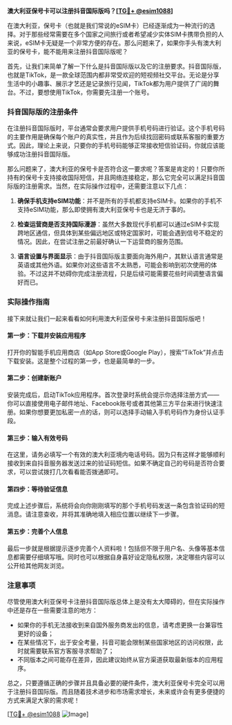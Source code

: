 **澳大利亚保号卡可以注册抖音国际版吗？[[TG💪+ @esim1088](https://t.me/s/esim1088)]**

在澳大利亚，保号卡（也就是我们常说的eSIM卡）已经逐渐成为一种流行的选择。对于那些经常需要在多个国家之间旅行或者希望减少实体SIM卡携带负担的人来说，eSIM卡无疑是一个非常方便的存在。那么问题来了，如果你手头有澳大利亚的保号卡，能不能用来注册抖音国际版呢？

首先，让我们来简单了解一下什么是抖音国际版以及它的注册要求。抖音国际版，也就是TikTok，是一款全球范围内都非常受欢迎的短视频社交平台。无论是分享生活中的小趣事、展示才艺还是记录旅行见闻，TikTok都为用户提供了广阔的舞台。不过，要想使用TikTok，你需要先注册一个账号。

### 抖音国际版的注册条件

在注册抖音国际版时，平台通常会要求用户提供手机号码进行验证。这个手机号码的主要作用是确保每个账户的真实性，并且作为后续找回密码或联系客服的重要方式。因此，理论上来说，只要你的手机号码能够正常接收短信验证码，你就应该能够成功注册抖音国际版。

那么问题来了，澳大利亚的保号卡是否符合这一要求呢？答案是肯定的！只要你所持有的保号卡支持接收国际短信，并且网络连接稳定，那么它完全可以满足抖音国际版的注册需求。当然，在实际操作过程中，还需要注意以下几点：

1. **确保手机支持eSIM功能**：并不是所有的手机都支持eSIM卡。如果你的手机不支持eSIM功能，那么即使拥有澳大利亚保号卡也是无济于事的。
   
2. **检查运营商是否支持国际漫游**：虽然大多数现代手机都可以通过eSIM卡实现跨地区通信，但具体到某些偏远地区或特定国家时，可能会遇到信号不稳定的情况。因此，在尝试注册之前最好确认一下运营商的服务范围。

3. **语言设置与界面显示**：由于抖音国际版主要面向海外用户，其默认语言通常是英语或其他外语。如果你对这些语言不太熟悉，可能会影响到初次使用的体验。不过这并不妨碍你完成注册流程，只是后续可能需要花些时间调整语言偏好而已。

### 实际操作指南

接下来就让我们一起来看看如何利用澳大利亚保号卡来注册抖音国际版吧！

#### 第一步：下载并安装应用程序
打开你的智能手机应用商店（如App Store或Google Play），搜索“TikTok”并点击下载安装。这是整个过程的第一步，也是最简单的一步。

#### 第二步：创建新账户
安装完成后，启动TikTok应用程序。首次登录时系统会提示你选择注册方式——你可以直接使用电子邮件地址、Facebook账号或者其他第三方平台来进行快速注册。如果你想要更加私密一点的话，则可以选择手动输入手机号码作为身份认证手段。

#### 第三步：输入有效号码
在这里，请务必填写一个有效的澳大利亚境内电话号码。因为只有这样才能够顺利接收到来自抖音服务器发送过来的验证码短信。如果不确定自己的号码是否符合要求，可以尝试拨打几次看看能否拨通即可。

#### 第四步：等待验证信息
完成上述步骤后，系统将会向你刚刚填写的那个手机号码发送一条包含验证码的短消息。请注意查收，并将其准确地填入相应位置以继续下一步骤。

#### 第五步：完善个人信息
最后一步就是根据提示逐步完善个人资料啦！包括但不限于用户名、头像等基本信息都需要仔细填写哦。同时也可以根据自身喜好设定隐私权限，决定哪些内容可以公开给其他网友浏览。

### 注意事项

尽管使用澳大利亚保号卡注册抖音国际版总体上是没有太大障碍的，但在实际操作中还是存在一些需要注意的地方：

- 如果你的手机无法接收到来自国外服务商发出的信息，请考虑更换一台兼容性更好的设备；
- 在某些情况下，出于安全考量，抖音可能会限制某些国家地区的访问权限，此时就需要联系官方客服寻求帮助了；
- 不同版本之间可能存在差异，因此建议始终从官方渠道获取最新版本的应用程序。

总之，只要遵循正确的步骤并且具备必要的硬件条件，澳大利亚保号卡完全可以用于注册抖音国际版。而且随着技术进步和市场需求增长，未来或许会有更多便捷的方式来满足大家的需求呢！

[[TG💪+ @esim1088](https://t.me/s/esim1088) ![Image](https://i.postimg.cc/4NQfJmqS/Snipaste-2025-05-13-00-14-12.png)]